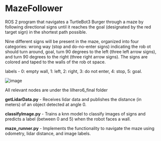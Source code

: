 # MazeFollower

ROS 2 program that navigates a TurtleBot3 Burger through a maze by following directional signs until it reaches the goal (designated by the red target sign) in the shortest path possible. 

Nine different signs will be present in the maze, organized into four categories: wrong way (stop and do-no-enter signs) indicating the rob ot should turn around, goal, turn 90 degrees to the left (three left arrow signs), and turn 90 degrees to the right (three right arrow signs). The signs are colored and taped to the walls of the rob ot space.

labels - 0: empty wall, 1: left, 2: right, 3: do not enter, 4: stop, 5: goal.

![image](https://user-images.githubusercontent.com/43733660/206616995-34c21841-b218-4235-8e93-52f79704830c.png)

All relevant nodes are under the lilhero6_final folder

**getLidarData.py** - Receives lidar data and publishes the distance (in meters) of an object detected at angle 0.

**classifyImage.py** - Trains a knn model to classify images of signs and predicts a label (between 0 and 5) when the robot faces a wall.

**maze_runner.py** - Implements the functionality to navigate the maze using odometry, lidar distance, and image labels.
